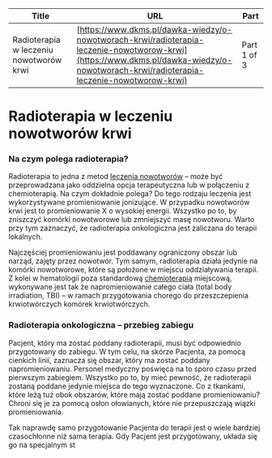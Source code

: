 | **Title**       | **URL**           | **Part**              |
|-----------------|-------------------|-----------------------|
| Radioterapia w leczeniu nowotworów krwi         | [https://www.dkms.pl/dawka-wiedzy/o-nowotworach-krwi/radioterapia-leczenie-nowotworow-krwi](https://www.dkms.pl/dawka-wiedzy/o-nowotworach-krwi/radioterapia-leczenie-nowotworow-krwi)    | Part 1 of 3          |

# Radioterapia w leczeniu nowotworów krwi

### Na czym polega radioterapia?


Radioterapia to jedna z metod [leczenia nowotworów](https://www.dkms.pl/dawka-wiedzy/o-nowotworach-krwi/leczenie-nowotworow-krwi) – może być przeprowadzana jako oddzielna opcja terapeutyczna lub w połączeniu z chemioterapią. Na czym dokładnie polega? Do tego rodzaju leczenia jest wykorzystywane promieniowanie jonizujące. W przypadku nowotworów krwi jest to promieniowanie X o wysokiej energii. Wszystko po to, by zniszczyć komórki nowotworowe lub zmniejszyć masę nowotworu. Warto przy tym zaznaczyć, że radioterapia onkologiczna jest zaliczana do terapii lokalnych. 


Najczęściej promieniowaniu jest poddawany ograniczony obszar lub narząd, zajęty przez nowotwór. Tym samym, radioterapia działa jedynie na komórki nowotworowe, które są położone w miejscu oddziaływania terapii. Z kolei w hematologii poza standardową [chemioterapią](/dawka-wiedzy/o-nowotworach-krwi/chemioterapia-leczenie-nowotworow-krwi "Chemioterapia w leczeniu nowotworów krwi") miejscową, wykonywane jest tak że napromieniowanie całego ciała (total body irradiation, TBI) – w ramach przygotowania chorego do przeszczepienia krwiotwórczych komórek krwiotwórczych.


### Radioterapia onkologiczna – przebieg zabiegu


Pacjent, który ma zostać poddany radioterapii, musi być odpowiednio przygotowany do zabiegu. W tym celu, na skórze Pacjenta, za pomocą cienkich linii, zaznacza się obszar, który ma zostać poddany napromieniowaniu. Personel medyczny poświęca na to sporo czasu przed pierwszym zabiegiem. Wszystko po to, by mieć pewność, że radioterapii zostaną poddane jedynie miejsca do tego wyznaczone. Co z tkankami, które leżą tuż obok obszarów, które mają zostać poddane promieniowaniu? Chroni się je za pomocą osłon ołowianych, które nie przepuszczają wiązki promieniowania. 


Tak naprawdę samo przygotowanie Pacjenta do terapii jest o wiele bardziej czasochłonne niż sama terapia. Gdy Pacjent jest przygotowany, układa się go na specjalnym st